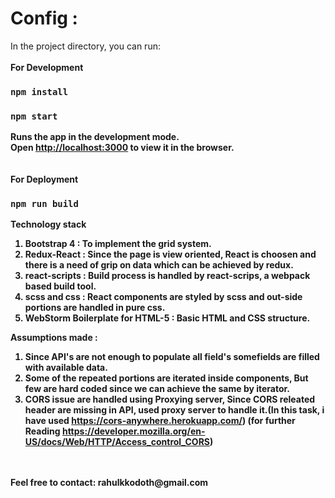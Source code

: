 <h1>Config :</h1> 

In the project directory, you can run:
<br/>
<br/>
<b> For Development <b> 
### `npm install`
### `npm start`
Runs the app in the development mode.<br>
Open [http://localhost:3000](http://localhost:3000) to view it in the browser.
<br/>
<br/>
<br/>
<b> For Deployment<b> 
### `npm run build`

<b> Technology stack</b>

1. Bootstrap 4 : To implement the grid system.
2. Redux-React : Since the page is view oriented, React is choosen and there is a need of grip on data which can be achieved by redux.
3. react-scripts : Build process is handled by react-scrips, a webpack based build tool.
4. scss and css : React components are styled by scss and out-side portions are handled in pure css.
5. WebStorm Boilerplate for HTML-5 : Basic HTML and CSS structure.
 
<b>Assumptions made :</b>

1. Since API's are not enough to populate all field's somefields are filled with available data.
2. Some of the repeated portions are iterated inside components, But few are hard coded since we can achieve the same by iterator.
3. CORS issue are handled using Proxying server, Since CORS releated header are missing in API,
   used proxy server to handle it.(In this task, i have used https://cors-anywhere.herokuapp.com/)
   (for further Reading https://developer.mozilla.org/en-US/docs/Web/HTTP/Access_control_CORS)


<br>
<br>
Feel free to contact: rahulkkodoth@gmail.com





